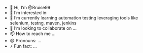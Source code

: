 - 👋 Hi, I’m @Bruise99
- 👀 I’m interested in 
- 🌱 I’m currently learning automation testing leveraging tools like selenium, testng, maven, jenkins
- 💞️ I’m looking to collaborate on ...
- 📫 How to reach me ...
- 😄 Pronouns: ...
- ⚡ Fun fact: ...

<!---
Bruise99/Bruise99 is a ✨ special ✨ repository because its `README.md` (this file) appears on your GitHub profile.
You can click the Preview link to take a look at your changes.
--->
